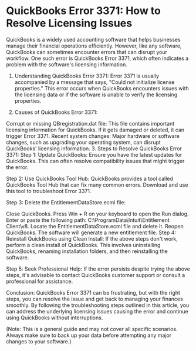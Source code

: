 # QuickBooks Error 3371: How to Resolve Licensing Issues
QuickBooks is a widely used accounting software that helps businesses manage their financial operations efficiently. However, like any software, QuickBooks can sometimes encounter errors that can disrupt your workflow. One such error is QuickBooks Error 3371, which often indicates a problem with the software's licensing information.

1. Understanding QuickBooks Error 3371:
Error 3371 is usually accompanied by a message that says, "Could not initialize license properties." This error occurs when QuickBooks encounters issues with the licensing data or if the software is unable to verify the licensing properties.

2. Causes of QuickBooks Error 3371:

Corrupt or missing QBregistration.dat file: This file contains important licensing information for QuickBooks. If it gets damaged or deleted, it can trigger Error 3371.
Recent system changes: Major hardware or software changes, such as upgrading your operating system, can disrupt QuickBooks' licensing information.
3. Steps to Resolve QuickBooks Error 3371:
Step 1: Update QuickBooks:
Ensure you have the latest updates for QuickBooks. This can often resolve compatibility issues that might trigger the error.

Step 2: Use QuickBooks Tool Hub:
QuickBooks provides a tool called QuickBooks Tool Hub that can fix many common errors. Download and use this tool to troubleshoot Error 3371.

Step 3: Delete the EntitlementDataStore.ecml file:

Close QuickBooks.
Press Win + R on your keyboard to open the Run dialog.
Enter or paste the following path: C:\ProgramData\Intuit\Entitlement Client\v8.
Locate the EntitlementDataStore.ecml file and delete it.
Reopen QuickBooks. The software will generate a new entitlement file.
Step 4: Reinstall QuickBooks using Clean Install:
If the above steps don't work, perform a clean install of QuickBooks. This involves uninstalling QuickBooks, renaming installation folders, and then reinstalling the software.

Step 5: Seek Professional Help:
If the error persists despite trying the above steps, it's advisable to contact QuickBooks customer support or consult a professional for assistance.

Conclusion:
QuickBooks Error 3371 can be frustrating, but with the right steps, you can resolve the issue and get back to managing your finances smoothly. By following the troubleshooting steps outlined in this article, you can address the underlying licensing issues causing the error and continue using QuickBooks without interruptions.

(Note: This is a general guide and may not cover all specific scenarios. Always make sure to back up your data before attempting any major changes to your software.)
